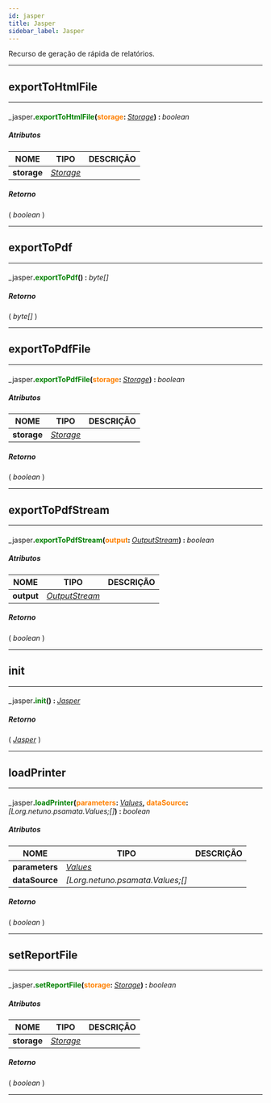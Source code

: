 ```yaml
---
id: jasper
title: Jasper
sidebar_label: Jasper
---
```


Recurso de geração de rápida de relatórios.

---

## exportToHtmlFile

---

#### <span style="font-weight: normal">_jasper</span>.<span style="color: #008000">exportToHtmlFile</span>(<span style="color: #FF8000">storage</span>: <span style="font-weight: normal; font-style: italic;">[Storage](../../resources/storage)</span>) : <span style="font-weight: normal; font-style: italic;">boolean</span>
##### Atributos

| NOME | TIPO | DESCRIÇÃO |
|---|---|---|
| **storage** | _[Storage](../../resources/storage)_ |   |

##### Retorno

( _boolean_ )


---

## exportToPdf

---

#### <span style="font-weight: normal">_jasper</span>.<span style="color: #008000">exportToPdf</span>() : <span style="font-weight: normal; font-style: italic;">byte[]</span>
##### Retorno

( _byte[]_ )


---

## exportToPdfFile

---

#### <span style="font-weight: normal">_jasper</span>.<span style="color: #008000">exportToPdfFile</span>(<span style="color: #FF8000">storage</span>: <span style="font-weight: normal; font-style: italic;">[Storage](../../resources/storage)</span>) : <span style="font-weight: normal; font-style: italic;">boolean</span>
##### Atributos

| NOME | TIPO | DESCRIÇÃO |
|---|---|---|
| **storage** | _[Storage](../../resources/storage)_ |   |

##### Retorno

( _boolean_ )


---

## exportToPdfStream

---

#### <span style="font-weight: normal">_jasper</span>.<span style="color: #008000">exportToPdfStream</span>(<span style="color: #FF8000">output</span>: <span style="font-weight: normal; font-style: italic;">[OutputStream](../../objects/OutputStream)</span>) : <span style="font-weight: normal; font-style: italic;">boolean</span>
##### Atributos

| NOME | TIPO | DESCRIÇÃO |
|---|---|---|
| **output** | _[OutputStream](../../objects/OutputStream)_ |   |

##### Retorno

( _boolean_ )


---

## init

---

#### <span style="font-weight: normal">_jasper</span>.<span style="color: #008000">init</span>() : <span style="font-weight: normal; font-style: italic;">[Jasper](../../resources/jasper)</span>
##### Retorno

( _[Jasper](../../resources/jasper)_ )


---

## loadPrinter

---

#### <span style="font-weight: normal">_jasper</span>.<span style="color: #008000">loadPrinter</span>(<span style="color: #FF8000">parameters</span>: <span style="font-weight: normal; font-style: italic;">[Values](../../objects/Values)</span>, <span style="color: #FF8000">dataSource</span>: <span style="font-weight: normal; font-style: italic;">[Lorg.netuno.psamata.Values;[]</span>) : <span style="font-weight: normal; font-style: italic;">boolean</span>
##### Atributos

| NOME | TIPO | DESCRIÇÃO |
|---|---|---|
| **parameters** | _[Values](../../objects/Values)_ |   |
| **dataSource** | _[Lorg.netuno.psamata.Values;[]_ |   |

##### Retorno

( _boolean_ )


---

## setReportFile

---

#### <span style="font-weight: normal">_jasper</span>.<span style="color: #008000">setReportFile</span>(<span style="color: #FF8000">storage</span>: <span style="font-weight: normal; font-style: italic;">[Storage](../../resources/storage)</span>) : <span style="font-weight: normal; font-style: italic;">boolean</span>
##### Atributos

| NOME | TIPO | DESCRIÇÃO |
|---|---|---|
| **storage** | _[Storage](../../resources/storage)_ |   |

##### Retorno

( _boolean_ )


---

